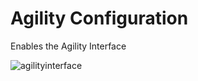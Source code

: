 # Agility Configuration

Enables the Agility Interface

![agilityinterface](https://i.imgur.com/uLKdOMJ.png)
